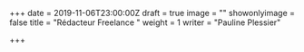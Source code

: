 +++
date = 2019-11-06T23:00:00Z
draft = true
image = ""
showonlyimage = false
title = "Rédacteur Freelance "
weight = 1
writer = "Pauline Plessier"

+++
